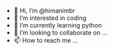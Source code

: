 - 👋 Hi, I’m @himanimbr
- 👀 I’m interested in coding
- 🌱 I’m currently learning python
- 💞️ I’m looking to collaborate on ...
- 📫 How to reach me ...

<!---
himanimbr/himanimbr is a ✨ special ✨ repository because its `README.md` (this file) appears on your GitHub profile.
You can click the Preview link to take a look at your changes.
--->
